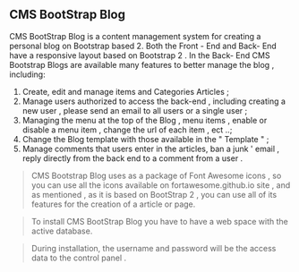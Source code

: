 ## CMS BootStrap Blog

CMS BootStrap Blog is a content management system for creating a personal blog on Bootstrap based 2.
Both the Front - End and Back- End have a responsive layout based on Bootstrap 2 .
In the Back- End CMS Bootstrap Blogs are available many features to better manage the blog , including:

1. Create, edit and manage items and Categories Articles ;
2. Manage users authorized to access the back-end , including creating a new user , please send an email to all users or a single    user ;
3. Managing the menu at the top of the Blog , menu items , enable or disable a menu item , change the url of each item , ect ..;
4. Change the Blog template with those available in the " Template " ;
5. Manage comments that users enter in the articles, ban a junk ' email , reply directly from the back end to a comment from a      user .

> CMS Bootstrap Blog uses as a package of Font Awesome icons , so you can use all the icons available on fortawesome.github.io 
> site , and as mentioned , as it is based on BootStrap 2 , you can use all of its features for the creation of a article or 
> page.

> To install CMS BootStrap Blog you have to have a web space with the active database.

> During installation, the username and password will be the access data to the control panel .

